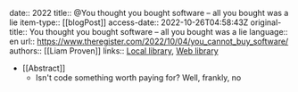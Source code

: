 date:: 2022
title:: @You thought you bought software – all you bought was a lie
item-type:: [[blogPost]]
access-date:: 2022-10-26T04:58:43Z
original-title:: You thought you bought software – all you bought was a lie
language:: en
url:: https://www.theregister.com/2022/10/04/you_cannot_buy_software/
authors:: [[Liam Proven]]
links:: [Local library](zotero://select/library/items/ZDDW4YEU), [Web library](https://www.zotero.org/users/6520516/items/ZDDW4YEU)

- [[Abstract]]
	- Isn't code something worth paying for? Well, frankly, no
